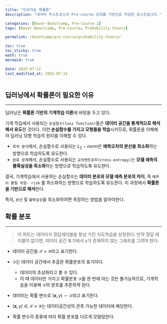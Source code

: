 ```yaml
---
title: "인공지능 확률론"
description: "네이버 부스트코스의 Pre-course 강의를 기반으로 작성한 포스트입니다."

categories: [Naver-Boostcamp, Pre-Course 2]
tags: [Naver-Boostcamp, Pre-Course, Probability theory]

permalink: /boostcamp/pre-course/probability-theory/

toc: true
toc_sticky: true
math: true
mermaid: true

date: 2025-07-12
last_modified_at: 2025-07-12
---
```


## 딥러닝에서 확률론이 필요한 이유
----

딥러닝은 **확률론 기반의 기계학습 이론**에 바탕을 두고 있다.

기계 학습에서 사용되는 `손실함수(loss function)`들은 **데이터 공간을 통계적으로 해석해서 유도**한 것이다. 이런 **손실함수를 가지고 모형들을 학습**시키므로, 확률론을 이해해야 딥러닝 모형 학습의 원리를 이해할 수 있다.

- `회귀 분석`에서, 손실함수로 사용되는 $L_2−norm$은 **예측오차의 분산을 최소화**하는 방향으로 학습하도록 유도한다.
- `분류 문제`에서, 손실함수로 사용되는 `교차엔트로피(cross-entropy)`는 **모델 예측의 불확실성을 최소화**하는 방향으로 학습하도록 유도한다.

결국, 기계학습에서 사용하는 손실함수는 **데이터 분포와 모델 예측 분포의 차이**, 즉 `예측이 틀릴 위험- risk` 를 최소화하는 방향으로 학습하도록 유도한다. 이 과정에서 **확률론을 기반으로 해석**한다.

특히, `분산` 및 `불확실성`을 최소화하려면 측정하는 방법을 알아야한다.

## 확률 분포
--------

> 이 파트는 데이터가 정답레이블을 항상 가진 지도학습을 상정한다. 만약 정답 레이블이 없다면, 데이터 공간 표기에서 y가 존재하지 않는 그래프를 그려야 한다.


- 데이터 공간을 $\mathscr{X} \times \mathscr{Y}$라고 표기한다.  
- $\mathscr{D}$는 데이터 공간에서 추출한 확률분포의 표기이다.
    -  데이터의 초상화라고 볼 수 있다.
    - 이 때 데이터만 가지고 확률분포 $\mathscr{D}$를 한 번에 아는 것은 불가능하므로, 기계학습을 이용해 $\mathscr{D}$의 분포를 추론하게 된다.

- 데이터는 확률 변수로 $(\mathbf{x}, y) \sim \mathscr{D}$라고 표기한다.

- $(\mathbf{x}, y) \in \mathscr{X} \times \mathscr{Y}$는 데이터공간상의 관측 가능한 데이터에 해당한다.
- 확률 변수의 종류에 따라 확률 분포를 다르게 모델링한다.


